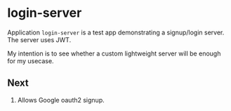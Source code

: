 # login-server

Application `login-server` is a test app demonstrating a signup/login server. The server uses JWT.

My intention is to see whether a custom lightweight server will be enough for my usecase.

## Next

1. Allows Google oauth2 signup.

